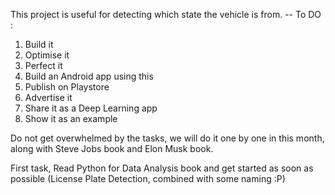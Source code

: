 This project is useful for detecting which state the vehicle is from.
-- To DO : 
1) Build it
2) Optimise it
3) Perfect it
4) Build an Android app using this
5) Publish on Playstore
6) Advertise it
7) Share it as a Deep Learning app
8) Show it as an example

Do not get overwhelmed by the tasks, we will do it one by one in this month,
along with Steve Jobs book and Elon Musk book.

First task, Read Python for Data Analysis book and get started as soon as
possible
(License Plate Detection, combined with some naming :P)
